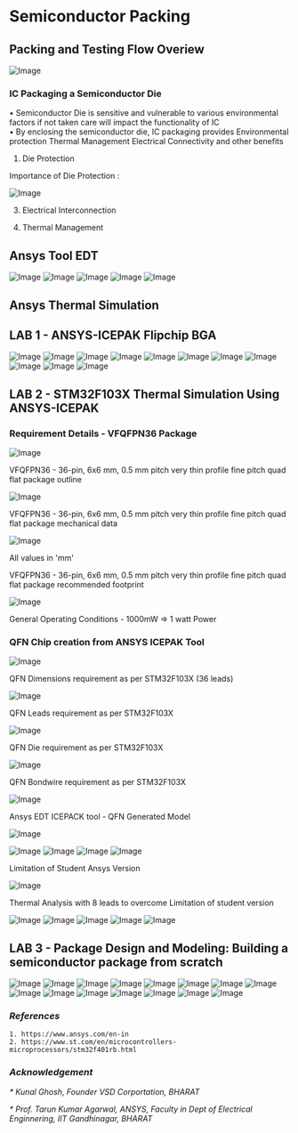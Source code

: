 # Semiconductor Packing

## Packing and Testing Flow Overiew
![Image](https://github.com/user-attachments/assets/6665e78b-c2cf-4b67-83fe-882c5c6faa7a)
### IC Packaging a Semiconductor Die
• Semiconductor Die is sensitive and vulnerable to various environmental factors if not taken care will impact the functionality of IC         
• By enclosing the semiconductor die, IC packaging provides
Environmental protection
Thermal Management 
Electrical Connectivity and other benefits

1. Die Protection

Importance of Die Protection :

![Image](https://github.com/user-attachments/assets/6e70d233-388e-4106-822e-e215dcfa5353)
 

3. Electrical Interconnection

4. Thermal Management 


## Ansys Tool EDT

![Image](https://github.com/user-attachments/assets/80bd5a67-ce5a-4720-abe0-542393c8d3ac)
![Image](https://github.com/user-attachments/assets/b2a6be94-1175-40db-bf21-f3a4b4572cb7)
![Image](https://github.com/user-attachments/assets/a861fad3-d5db-4e31-9c33-07eb210e816c)
![Image](https://github.com/user-attachments/assets/d5155339-47cd-4391-aa9f-cebe1cac0a36)
![Image](https://github.com/user-attachments/assets/8e0cbd2a-77b5-4d6d-a4d2-9d7f432e02cb)


## Ansys Thermal Simulation

## LAB 1 - ANSYS-ICEPAK Flipchip BGA


![Image](https://github.com/user-attachments/assets/26b0b3e8-5f51-44e1-afef-9d3d83fdc737)
![Image](https://github.com/user-attachments/assets/28376f79-a8b6-4926-b8af-3ccbc8e04826)
![Image](https://github.com/user-attachments/assets/cf8d32cf-cca4-41bd-854c-21d0fc457d4c)
![Image](https://github.com/user-attachments/assets/f848106a-ea7d-460f-a8c4-22a6780337e6)
![Image](https://github.com/user-attachments/assets/9f9e1c48-15c9-48fb-b377-d281c798cd60)
![Image](https://github.com/user-attachments/assets/c231f5ae-eaa8-4b28-94e6-384c56274e06)
![Image](https://github.com/user-attachments/assets/ba7a5fac-318c-452b-a23f-afe16a3c187f)
![Image](https://github.com/user-attachments/assets/3987d282-06a4-4484-90ad-1d6249668c06)
![Image](https://github.com/user-attachments/assets/001ea4b8-d0c9-4da1-bd68-07d1f2896e86)
![Image](https://github.com/user-attachments/assets/302c2896-8ad4-43b7-b18b-08b1a35e7ae3)
![Image](https://github.com/user-attachments/assets/9c9f6e42-ed20-402f-8707-f3457ff3a394)

## LAB 2 - STM32F103X Thermal Simulation Using ANSYS-ICEPAK

### Requirement Details - VFQFPN36 Package
![Image](https://github.com/user-attachments/assets/2e318e47-6030-40ba-b4f1-ea276dc8196c)

VFQFPN36 - 36-pin, 6x6 mm, 0.5 mm pitch very thin profile fine pitch
quad flat package outline

![Image](https://github.com/user-attachments/assets/e8d42817-9458-45ef-a290-eaa93afdbe08)

VFQFPN36 - 36-pin, 6x6 mm, 0.5 mm pitch very thin profile fine pitch
quad flat package mechanical data

![Image](https://github.com/user-attachments/assets/59548a88-01bc-4f8a-9c18-daaafb8888cc)

All values in 'mm'

VFQFPN36 - 36-pin, 6x6 mm, 0.5 mm pitch very thin profile fine pitch
quad flat package recommended footprint

![Image](https://github.com/user-attachments/assets/a3f28ea4-d08d-4917-920a-fa4a11b498c2)

General Operating Conditions - 1000mW => 1 watt Power


### QFN Chip creation from ANSYS ICEPAK Tool  

![Image](https://github.com/user-attachments/assets/feecb1d6-48dd-4b45-8413-392a93ce8952)

QFN Dimensions requirement as per STM32F103X (36 leads)

![Image](https://github.com/user-attachments/assets/3774cc81-d879-4302-8a12-21f44c01e14e)

QFN Leads requirement as per STM32F103X

![Image](https://github.com/user-attachments/assets/b313515b-011c-49a0-9c08-e472f90ac71c)

QFN Die requirement as per STM32F103X

![Image](https://github.com/user-attachments/assets/4cbbde89-293c-4701-b089-39d163d6fe95)

QFN Bondwire requirement as per STM32F103X

![Image](https://github.com/user-attachments/assets/ca989755-6583-40c6-ae88-b6379e14cbbc)

Ansys EDT ICEPACK tool - QFN Generated Model  

![Image](https://github.com/user-attachments/assets/df42313b-1cd6-463e-baab-6b7338998760)

![Image](https://github.com/user-attachments/assets/381557fa-f2fb-4edc-a368-b6546c2bf3c9)
![Image](https://github.com/user-attachments/assets/11c04145-4a93-4c89-aac4-5767c09ff891)
![Image](https://github.com/user-attachments/assets/6084b965-1433-4732-83d2-9fdbce1b447e)
![Image](https://github.com/user-attachments/assets/f6f74790-b7ae-4361-8e07-b55a383b8fed)

Limitation of Student Ansys Version

![Image](https://github.com/user-attachments/assets/b6d31868-bf3e-47a3-be1c-c1fc530784c0)

Thermal Analysis with 8 leads to overcome Limitation of student version

![Image](https://github.com/user-attachments/assets/355bde5a-7dbd-4604-b6e3-fabae808ea3a)
![Image](https://github.com/user-attachments/assets/ed282e6d-018e-492d-953d-f1b79370258d)
![Image](https://github.com/user-attachments/assets/e89f775c-798f-49cd-8732-9b4301a58bcc)
![Image](https://github.com/user-attachments/assets/b4d3b2c8-9948-4623-ad7c-5e794fda20e8)
![Image](https://github.com/user-attachments/assets/da922137-0d3d-4bd2-aea7-43fa9c1f835a)

## LAB 3 - Package Design and Modeling: Building a semiconductor package from scratch

![Image](https://github.com/user-attachments/assets/5f3fdc06-8f26-4faa-a900-5d1b2ce2236f)
![Image](https://github.com/user-attachments/assets/9ce8021c-c92d-4ce1-9a1f-b6224b327d73)
![Image](https://github.com/user-attachments/assets/b80d769e-e222-495b-aba0-b5d8480adb80)
![Image](https://github.com/user-attachments/assets/4f24b438-039f-46b5-bf19-7ae78e1d7e21)
![Image](https://github.com/user-attachments/assets/0b8637b4-c379-4480-be5a-ff477fc2fc86)
![Image](https://github.com/user-attachments/assets/7905aed7-a2ac-4308-ae55-4aed6cb80ada)
![Image](https://github.com/user-attachments/assets/c703f801-dacb-4271-9a40-8377b0b5bd32)
![Image](https://github.com/user-attachments/assets/5e03aa01-85c0-4cdf-80e9-2d5e14afc912)
![Image](https://github.com/user-attachments/assets/83c3c921-98b3-467c-b0e4-a594d77eb3dc)
![Image](https://github.com/user-attachments/assets/89d50f57-77ef-4edf-b2f6-160017805fea)
![Image](https://github.com/user-attachments/assets/125a6f10-bacc-4e0c-9bbe-32c5d0dfe61c)
![Image](https://github.com/user-attachments/assets/aa2af1ab-237c-4cd1-a1ae-ee139661e4b4)
![Image](https://github.com/user-attachments/assets/ef8e52ae-19a2-411b-9687-f80806541543)
![Image](https://github.com/user-attachments/assets/daad823d-f5d3-45e7-91a9-85303fbd3874)
![Image](https://github.com/user-attachments/assets/f0774c7e-fd71-4b9b-891f-b58331feffe2)

### _References_
```
1. https://www.ansys.com/en-in
2. https://www.st.com/en/microcontrollers-microprocessors/stm32f401rb.html
```
### _Acknowledgement_
_* Kunal Ghosh, Founder VSD Corportation, BHARAT_

_* Prof. Tarun Kumar Agarwal, ANSYS, Faculty in Dept of Electrical Enginnering, IIT Gandhinagar, BHARAT_
